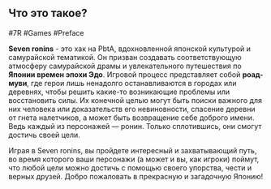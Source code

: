 ## **Что это такое?**

#7R #Games #Preface 

**Seven ronins** - это хак на PbtA, вдохновленной японской культурой и самурайской тематикой. Он призван создавать соответствующую атмосферу самурайской драмы и увлекательного путешествия по **Японии времен эпохи Эдо**. Игровой процесс представляет собой **роад-муви**, где герои лишь ненадолго останавливаются в городах или деревнях, чтобы решить какие-то возникающие проблемы или восстановить силы. Их конечной целью могут быть поиски важного для них человека или доказательств его невиновности, спасение деревни от гнета налетчиков, а может быть возвращение себе доброго имени. Ведь каждый из персонажей — ронин. Только сплотившись, они смогут достичь своей цели.

    
Играя в Seven ronins, вы пройдете интересный и захватывающий путь, во время которого ваши персонажи (а может и вы, как игроки) поймут, что любой цели можно достичь с помощью своего упорства, чести и верных друзей. Добро пожаловать в прекрасную и загадочную Японию!